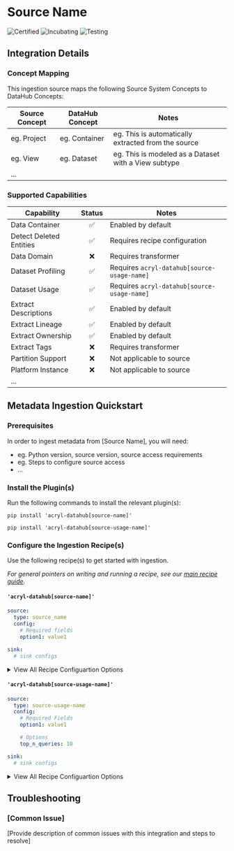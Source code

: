 # Source Name 

<!-- Set Support Status -->
![Certified](https://img.shields.io/badge/support%20status-certified-brightgreen)
![Incubating](https://img.shields.io/badge/support%20status-incubating-blue)
![Testing](https://img.shields.io/badge/support%20status-testing-lightgrey)

## Integration Details

<!-- Plain-language description of what this integration is meant to do.  -->
<!-- Include details about where metadata is extracted from (ie. logs, source API, manifest, etc.)   -->

### Concept Mapping

<!-- This should be a manual mapping of concepts from the source to the DataHub Metadata Model -->
<!-- Authors should provide as much context as possible about how this mapping was generated, including assumptions made, known shortcuts, & any other caveats -->

This ingestion source maps the following Source System Concepts to DataHub Concepts:

| Source Concept | DataHub Concept | Notes |
| -- | -- | -- |
| eg. Project | eg. Container | eg. This is automatically extracted from the source |
| eg. View | eg. Dataset | eg. This is modeled as a Dataset with a View subtype |
| ... | | | 

### Supported Capabilities

<!-- This should be an auto-generated table of supported DataHub features/functionality -->
<!-- Each capability should link out to a feature guide -->

| Capability | Status | Notes |
| --- | :-: | --- |
| Data Container | ✅ | Enabled by default |
| Detect Deleted Entities | ✅ | Requires recipe configuration |
| Data Domain | ❌ | Requires transformer |
| Dataset Profiling | ✅ | Requires `acryl-datahub[source-usage-name]` |
| Dataset Usage | ✅ | Requires `acryl-datahub[source-usage-name]` |
| Extract Descriptions | ✅ | Enabled by default |
| Extract Lineage | ✅ | Enabled by default |
| Extract Ownership | ✅ | Enabled by default |
| Extract Tags | ❌ | Requires transformer |
| Partition Support | ❌ | Not applicable to source |
| Platform Instance | ❌ | Not applicable to source |
| ... | |

## Metadata Ingestion Quickstart

### Prerequisites

In order to ingest metadata from [Source Name], you will need:

* eg. Python version, source version, source access requirements
* eg. Steps to configure source access
* ...

### Install the Plugin(s)

Run the following commands to install the relevant plugin(s):

`pip install 'acryl-datahub[source-name]'`

`pip install 'acryl-datahub[source-usage-name]'`

### Configure the Ingestion Recipe(s)

Use the following recipe(s) to get started with ingestion. 

_For general pointers on writing and running a recipe, see our [main recipe guide](../README.md#recipes)._

#### `'acryl-datahub[source-name]'`

```yml
source:
  type: source_name
  config:
    # Required fields
    option1: value1

sink:
  # sink configs
```

<details>
  <summary>View All Recipe Configuartion Options</summary>
  
  | Field | Required | Default | Description |
  | --- | :-: | :-: | --- |
  | `field1` | ✅ | `default_value` | A required field with a default value |
  | `field2` | ❌ | `default_value` | An optional field with a default value |
  | `field3` | ❌ | | An optional field without a default value |
  | ... | | |
</details>

#### `'acryl-datahub[source-usage-name]'`

```yml
source:
  type: source-usage-name
  config:
    # Required Fields
    option1: value1

    # Options
    top_n_queries: 10

sink:
  # sink configs
```

<details>
  <summary>View All Recipe Configuartion Options</summary>
  
  | Field | Required | Default | Description |
  | --- | :-: | :-: | --- |
  | `field1` | ✅ | `default_value` | A required field with a default value |
  | `field2` | ❌ | `default_value` | An optional field with a default value |
  | `field3` | ❌ | | An optional field without a default value |
  | ... | | |
</details>

## Troubleshooting

### [Common Issue]

[Provide description of common issues with this integration and steps to resolve]
